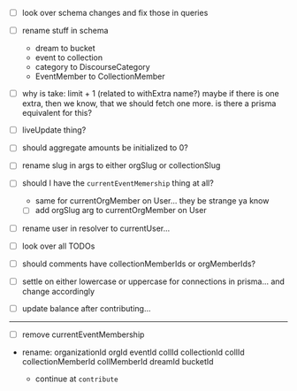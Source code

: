 - [ ] look over schema changes and fix those in queries

- [ ] rename stuff in schema
  - dream to bucket
  - event to collection
  - category to DiscourseCategory
  - EventMember to CollectionMember
- [ ] why is take: limit + 1 (related to withExtra name?)
      maybe if there is one extra, then we know, that we should fetch one more.
      is there a prisma equivalent for this?
- [ ] liveUpdate thing?
- [ ] should aggregate amounts be initialized to 0?
- [ ] rename slug in args to either orgSlug or collectionSlug
- [ ] should I have the `currentEventMemership` thing at all?
  - same for currentOrgMember on User... they be strange ya know
  - [ ] add orgSlug arg to currentOrgMember on User
- [ ] rename user in resolver to currentUser...
- [ ] look over all TODOs
- [ ] should comments have collectionMemberIds or orgMemberIds?
- [ ] settle on either lowercase or uppercase for connections in prisma... and change accordingly
- [ ] update balance after contributing...

---

- [ ] remove currentEventMembership
- rename:
  organizationId orgId
  eventId collId
  collectionId collId
  collectionMemberId collMemberId
  dreamId bucketId

  - continue at `contribute`
